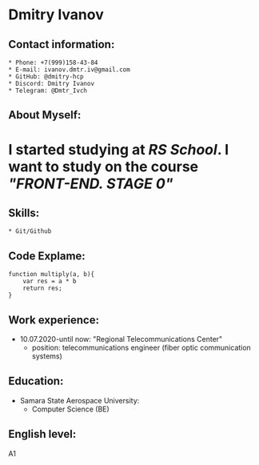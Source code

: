# Dmitry Ivanov

## Contact information:

    * Phone: +7(999)158-43-84
    * E-mail: ivanov.dmtr.iv@gmail.com
    * GitHub: @dmitry-hcp
    * Discord: Dmitry Ivanov 
    * Telegram: @Dmtr_Ivch


## About Myself:
I started studying at *RS School*. I want to study on the course *"FRONT-END. STAGE 0"*
====

## Skills:
    * Git/Github


## Code Explame:
```
function multiply(a, b){
    var res = a * b
    return res;
}
```


## Work experience:
* 10.07.2020-until now: "Regional Telecommunications Center"
    + position: telecommunications engineer (fiber optic communication systems)


## Education:
* Samara State Aerospace University: 
    + Computer Science (BE)


## English level:
A1







